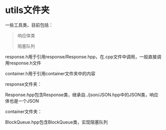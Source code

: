 # utils文件夹

一些工具类，目前包括：

> 响应体类
>
> 阻塞队列



response.h用于引用response/Response.hpp，在.cpp文件中调用，一般直接调用response.h文件

container.h用于引用container文件夹中的内容



response文件夹：

Response.hpp包含Response类，继承自../json/JSON.hpp中的JSON类，响应体也是一个JSON



container文件夹：

BlockQueue.hpp包含BlockQueue类，实现阻塞队列
